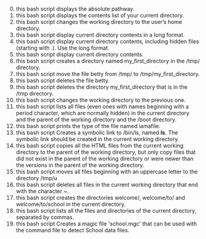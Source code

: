 0. this bash script displays the absolute pathway.
1. this bash script displays the contents list of your current directory.
2. this bash script changes the working directory to the user’s home directory.
3. this bash script display current directory contents in a long format.
4. this bash script display current directory contents, including hidden files (starting with .). Use the long format.
5. this bash script display current directory contents.
6. this bash script creates a directory named my_first_directory in the /tmp/ directory.
7. this bash script move the file betty from /tmp/ to /tmp/my_first_directory.
8. this bash script deletes the file betty.
9. this bash script deletes the directory my_first_directory that is in the /tmp directory.
10. this bash script changes the working directory to the previous one.
11. this bash script lists all files (even ones with names beginning with a period character, which are normally hidden) in the current directory and the parent of the working directory and the /boot directory.
12. this bash script prints the type of the file named iamafile. 
13. this bash script Creates a symbolic link to /bin/ls, named __ls__. The symbolic link should be created in the current working directory.
14. this bash script copies all the HTML files from the current working directory to the parent of the working directory, but only copy files that did not exist in the parent of the working directory or were newer than the versions in the parent of the working directory.
15. this bash script moves all files beginning with an uppercase letter to the directory /tmp/u
16. this bash script deletes all files in the current working directory that end with the character ~.
17. this bash script creates the directories welcome/, welcome/to/ and welcome/to/school in the current directory.
18. this bash script  lists all the files and directories of the current directory, separated by commas. 
19. this bash script Creates a magic file 'school.mgc' that can be used with the command file to detect School data files.
